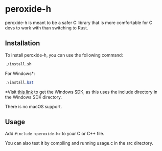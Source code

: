 # peroxide-h

peroxide-h is meant to be a safer C library that is more comfortable for C devs to work with than switching to Rust.

## Installation

To install peroxide-h, you can use the following command:

```bash
./install.sh
```

For Windows*:

```powershell
.\install.bat
```

*Visit [this link](https://go.microsoft.com/fwlink/?linkid=2320455) to get the Windows SDK, as this uses the include directory in the Windows SDK directory.

There is no macOS support.

## Usage

Add `#include <peroxide.h>` to your C or C++ file.

You can also test it by compiling and running usage.c in the src directory.